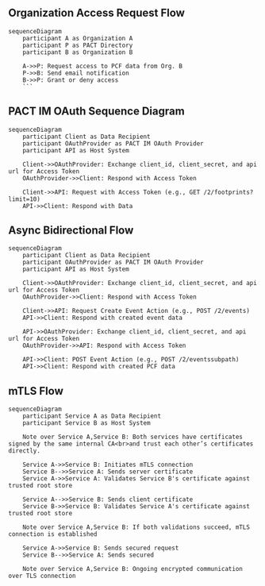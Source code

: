 ## Organization Access Request Flow

````mermaid
sequenceDiagram
    participant A as Organization A
    participant P as PACT Directory
    participant B as Organization B

    A->>P: Request access to PCF data from Org. B
    P->>B: Send email notification
    B->>P: Grant or deny access
    ```
````

## PACT IM OAuth Sequence Diagram

```mermaid
sequenceDiagram
    participant Client as Data Recipient
    participant OAuthProvider as PACT IM OAuth Provider
    participant API as Host System

    Client->>OAuthProvider: Exchange client_id, client_secret, and api url for Access Token
    OAuthProvider->>Client: Respond with Access Token

    Client->>API: Request with Access Token (e.g., GET /2/footprints?limit=10)
    API->>Client: Respond with Data
```

## Async Bidirectional Flow

```mermaid
sequenceDiagram
    participant Client as Data Recipient
    participant OAuthProvider as PACT IM OAuth Provider
    participant API as Host System

    Client->>OAuthProvider: Exchange client_id, client_secret, and api url for Access Token
    OAuthProvider->>Client: Respond with Access Token

    Client->>API: Request Create Event Action (e.g., POST /2/events)
    API->>Client: Respond with created event data

    API->>OAuthProvider: Exchange client_id, client_secret, and api url for Access Token
    OAuthProvider->>API: Respond with Access Token

    API->>Client: POST Event Action (e.g., POST /2/eventssubpath)
    API->>Client: Respond with created PCF data
```

## mTLS Flow

```mermaid
sequenceDiagram
    participant Service A as Data Recipient
    participant Service B as Host System

    Note over Service A,Service B: Both services have certificates signed by the same internal CA<br>and trust each other’s certificates directly.

    Service A->>Service B: Initiates mTLS connection
    Service B-->>Service A: Sends server certificate
    Service A->>Service A: Validates Service B's certificate against trusted root store

    Service A-->>Service B: Sends client certificate
    Service B->>Service B: Validates Service A's certificate against trusted root store

    Note over Service A,Service B: If both validations succeed, mTLS connection is established

    Service A->>Service B: Sends secured request
    Service B-->>Service A: Sends secured

    Note over Service A,Service B: Ongoing encrypted communication over TLS connection
```
